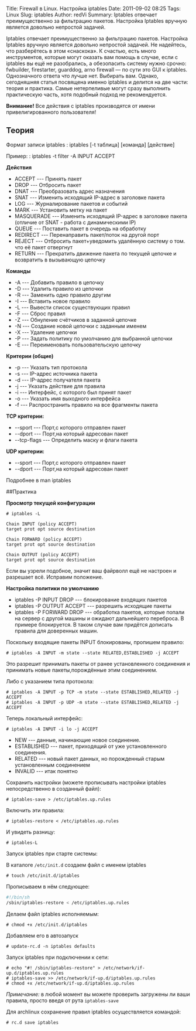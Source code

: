 Title: Firewall в Linux. Настройка iptables
Date: 2011-09-02 08:25
Tags: Linux
Slug: iptables
Author: redVi
Summary: Iptables отвечает преимущественно за фильтрацию пакетов. Настройка Iptables вручную является довольно непростой задачей.

Iptables отвечает преимущественно за фильтрацию пакетов. Настройка Iptables вручную является довольно непростой задачей. Не надейтесь, что разберётесь в этом «снаскока». К счастью, есть много инструментов, которые могут оказать вам помощь в случае, если с iptables вы ещё не разобрались, а обезопасить систему нужно срочно: fwbuilder, firestarter, guarddog, arno firewall &mdash; по сути это GUI к iptables. Однозначного ответа что лучше нет. Выбирать вам. Однако, сегодняшняя статья посвящена именно iptables и делится на две части: теория и практика. Самые нетерпеливые могут сразу выполнить практическую часть, хотя подобный подход не рекомендуется.


**Внимание!** Все действия с iptables производятся от имени привелигированного пользователя!

## Теория

Формат записи iptables
: iptables [-t таблица] [команда] [действие]

Пример:
: iptables -t filter -A INPUT ACCEPT


**Действия**

* ACCEPT --- Принять пакет
* DROP --- Отбросить пакет
* DNAT --- Преобразовать адрес назначения
* SNAT --- Изменить исходящий IP-адрес в заголовке пакета
* LOG --- Журналирование пакетов и событий
* MARK --- Установить метку на пакет
* MASQUERADE  ---  Изменить исходящий IP-адрес в заголовке пакета (отличие от SNAT - работа с динамическими IP)
* QUEUE --- Поставить пакет в очередь на обработку
* REDIRECT --- Перенаправить пакет/поток на другой порт
* REJECT --- Отбросить пакет+уведомить удалённую систему о том. что её пакет отвергнут
* RETURN --- Прекратить движение пакета по текущей цепочке и возвратить в вызывающую цепочку

**Команды**

* -A --- Добавить правило в цепочку
* -D --- Удалить правило из цепочки
* -R --- Заменить одно правило другим
* -I --- Вставить новое правило
* -L --- Вывести список существующих правил
* -F --- Сброс правил
* -Z --- Обнуление счётчиков в заданной цепочке
* -N --- Создание новой цепочки с заданным именем
* -X --- Удаление цепочки
* -P --- Задать политику по умолчанию для выбранной цепочки
* -E --- Переименовать пользовательскую цепочку


**Критерии (общие)**


* -p --- Указать тип протокола
* -s --- IP-адрес источника пакета
* -d --- IP-адрес получателя пакета
* -j --- Указать действие для правила
* -i --- Интерфейс, с которого был принят пакет
* -o --- Указать имя выходного интерфейса
* -f --- Распространить правило на все фрагменты пакета

**TCP критерии:**

* --sport --- Порт,с которого отправлен пакет
* --dport --- Порт,на который адресован пакет
* --tcp-flags --- Определить маску и флаги пакета

**UDP критерии:**

* --sport --- Порт,с которого отправлен пакет
* --dport --- Порт,на который адресован пакет


Подробнее в man iptables

##Практика

**Просмотр текущей конфигурации**

```console
# iptables -L

Chain INPUT (policy ACCEPT)
target prot opt source destination

Chain FORWARD (policy ACCEPT)
target prot opt source destination

Chain OUTPUT (policy ACCEPT)
target prot opt source destination
```

Если вы узрели подобное, значит ваш файрволл ещё не настроен и разрешает всё. Исправим положение.

**Настройка политики по умолчанию**

* iptables -P INPUT DROP --- блокирование входящих пакетов
* iptables -P OUTPUT ACCEPT --- разрешить исходящие пакеты
* iptables -P FORWARD DROP --- обработка пакетов, которые попали на сервер с другой машины и ожидают дальнейшего переброса. В примере блокируется. В таком случае вам придётся дописать правила для доверенных машин.

Поскольку входящие пакеты INPUT блокированы, пропишем правило:

```console
# iptables -A INPUT -m state --state RELATED,ESTABLISHED -j ACCEPT
```

Это разрешит принимать пакеты от ранее установленного соединения и принимать новые пакеты,порождённые этим соединением.

Либо с указанием типа протокола:

```console
# iptables -A INPUT -p TCP -m state --state ESTABLISHED,RELATED -j ACCEPT
# iptables -A INPUT -p UDP -m state --state ESTABLISHED,RELATED -j ACCEPT
```

Теперь локальный интерфейс:

```console
# iptables -A INPUT -i lo -j ACCEPT
```

* NEW --- данные, начинающие новое соединение.
* ESTABLISHED --- пакет, приходящий от уже установленного соединения.
* RELATED --- новый пакет данных, но порожденный старым установленным соединением
* INVALID --- итак понятно

Сохранить настройки (можете прописывать настройки iptables непосредственно в созданный файл):

```console
# iptables-save > /etc/iptables.up.rules
```

Включить эти правила:

```console
# iptables-restore < /etc/iptables.up.rules
```

И увидеть разницу:

```console
# iptables-L
```

Запуск iptables при старте системы:

В каталоге `/etc/init.d` создаем файл с именем iptables

```console
# touch /etc/init.d/iptables
```

Прописываем в нём следующее:

```sh
#!/bin/sh
/sbin/iptables-restore < /etc/iptables.up.rules
```

Делаем файл iptables исполняемым:

```console
# chmod +x /etc/init.d/iptables
```

Добавляем его в автозапуск

```console
# update-rc.d -n iptables defaults
```

Запуск iptables при подключении к сети:

```console
# echo "#! /sbin/iptables-restore" > /etc/network/if-up.d/iptables.up.rules
# iptables-save >> /etc/network/if-up.d/iptables.up.rules
# chmod +x /etc/network/if-up.d/iptables.up.rules
```

*Примечание:* в любой момент вы можете проверить загружены ли ваши правила, просто введя от рута
`iptables-save`

Для archlinux сохранение правил iptables осуществляется командой:

```console
# rc.d save iptables
```
